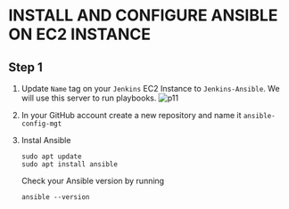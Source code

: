 # INSTALL AND CONFIGURE ANSIBLE ON EC2 INSTANCE

## Step 1

1. Update `Name` tag on your `Jenkins` EC2 Instance to `Jenkins-Ansible`. We will use this server to run playbooks.
![p11](https://user-images.githubusercontent.com/64135078/206034048-303e7c81-cccb-47af-9992-bd680aafb32b.png)

2. In your GitHub account create a new repository and name it `ansible-config-mgt`
3. Instal Ansible
   ```
   sudo apt update
   sudo apt install ansible
   ```

   Check your Ansible version by running 
   ```
   ansible --version
   
